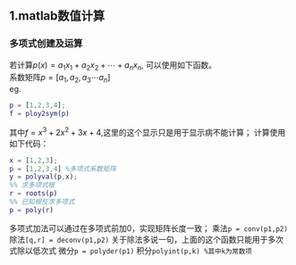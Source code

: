 ## 1.matlab数值计算  
### 多项式创建及运算
若计算$p(x) = a_1x_1+a_2x_2+\cdots +a_nx_n$, 可以使用如下函数。  
系数矩阵$p = [a_1,a_2,a_3\cdots a_n]$  
eg.
```matlab
p = [1,2,3,4];
f = ploy2sym(p)
```
其中$f = x^3+2x^2+3x+4$,这里的这个显示只是用于显示病不能计算；
计算使用如下代码：
```matlab
x = [1,2,3];
p = [1,2,3,4] %多项式系数矩阵
y = polyval(p,x);
%% 求多项式根
r = roots(p)
%% 已知根反求多项式
p = poly(r)
```
多项式加法可以通过在多项式前加0，实现矩阵长度一致；
乘法`p = conv(p1,p2)`
除法`[q,r] = deconv(p1,p2)`
关于除法多说一句，上面的这个函数只能用于多次式除以低次式
微分`p = polyder(p1)`
积分`polyint(p,k) %其中k为常数项`